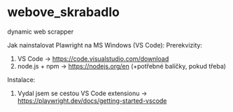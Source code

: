 # webove_skrabadlo
dynamic web scrapper

Jak nainstalovat Plawright na MS Windows (VS Code):
Prerekvizity:
1. VS Code -> https://code.visualstudio.com/download
2. node.js + npm -> https://nodejs.org/en (+potřebné balíčky, pokud třeba)

Instalace:
1. Vydal jsem se cestou VS Code extensionu -> https://playwright.dev/docs/getting-started-vscode
